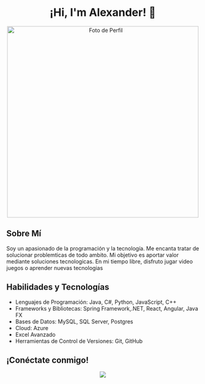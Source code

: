 <h1 align="center">
  ¡Hi, I'm Alexander! 👋
  <br>
<!--   <img src="" alt="Logo"> -->
</h1>

<!-- Imagen de perfil -->
<p align="center">
  <img src="https://terralogic.com/wp-content/uploads/2021/06/springworl.png" alt="Foto de Perfil" width="500">
</p>

## Sobre Mí

Soy un apasionado de la programación y la tecnología. Me encanta tratar de solucionar problemticas de todo ambito. Mi objetivo es aportar valor mediante soluciones tecnologicas. En mi tiempo libre, disfruto jugar video juegos o aprender nuevas tecnologias 

## Habilidades y Tecnologías

- Lenguajes de Programación: Java, C#, Python, JavaScript, C++ 
- Frameworks y Bibliotecas: Spring Framework,.NET, React, Angular, Java FX
- Bases de Datos: MySQL, SQL Server, Postgres
- Cloud: Azure
- Excel Avanzado
- Herramientas de Control de Versiones: Git, GitHub


## ¡Conéctate conmigo!

<p align="center">
  <img src="https://img.shields.io/badge/linkedin-%230077B5.svg?style=for-the-badge&logo=linkedin&logoColor=white" href="https://linkedin.com/in/alexanderbondeveloper" />
</p>
